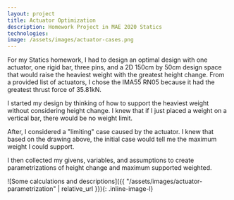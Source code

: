 ```yaml
---
layout: project
title: Actuator Optimization
description: Homework Project in MAE 2020 Statics
technologies: 
image: /assets/images/actuator-cases.png
---
```


For my Statics homework, I had to design an optimal design with one actuator, one rigid bar, three pins, and a 2D 150cm by 50cm design space that would raise the heaviest weight with the greatest height change. From a provided list of actuators, I chose the IMA55 RN05 because it had the greatest thrust force of 35.81kN. 

I started my design by thinking of how to support the heaviest weight without considering height change. I knew that if I just placed a weight on a vertical bar, there would be no weight limit. 

After, I considered a "limiting" case caused by the actuator. I knew that based on the drawing above, the initial case would tell me the maximum weight I could support.

I then collected my givens, variables, and assumptions to create parametrizations of height change and maximum supported weighted. 

![Some calculations and descriptions]({{ "/assets/images/actuator-parametrization" | relative_url }}){: .inline-image-l}